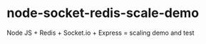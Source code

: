 node-socket-redis-scale-demo
============================

Node JS + Redis + Socket.io + Express = scaling demo and test